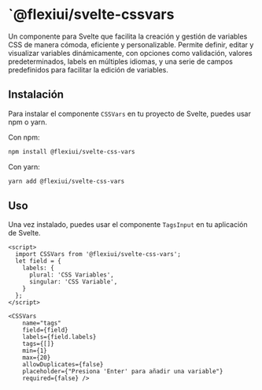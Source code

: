 # `@flexiui/svelte-cssvars

Un componente para Svelte que facilita la creación y gestión de variables CSS de manera cómoda, eficiente y personalizable. Permite definir, editar y visualizar variables dinámicamente, con opciones como validación, valores predeterminados, labels en múltiples idiomas, y una serie de campos predefinidos para facilitar la edición de variables.

## Instalación

Para instalar el componente `CSSVars` en tu proyecto de Svelte, puedes usar npm o yarn.

Con npm:

```bash
npm install @flexiui/svelte-css-vars
```

Con yarn:

```bash
yarn add @flexiui/svelte-css-vars
```

## Uso

Una vez instalado, puedes usar el componente `TagsInput` en tu aplicación de Svelte.

```svelte
<script>
  import CSSVars from '@flexiui/svelte-css-vars';
  let field = {
    labels: {
      plural: 'CSS Variables',
      singular: 'CSS Variable',
    }
  };
</script>

<CSSVars 
    name="tags" 
    field={field}
    labels={field.labels}
    tags={[]} 
    min={1} 
    max={20} 
    allowDuplicates={false} 
    placeholder={"Presiona 'Enter' para añadir una variable"}
    required={false} />
```